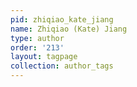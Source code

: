 ```yaml
---
pid: zhiqiao_kate_jiang
name: Zhiqiao (Kate) Jiang
type: author
order: '213'
layout: tagpage
collection: author_tags
---
```

